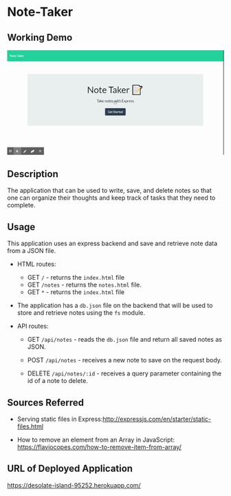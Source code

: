 # Note-Taker

## Working Demo

![Note Taker](demo.gif)

## Description

The application that can be used to write, save, and delete notes so that one can organize their thoughts and keep track of tasks that they need to complete.

## Usage

This application uses an express backend and save and retrieve note data from a JSON file.

* HTML routes:

  * GET `/` - returns the `index.html` file
  * GET `/notes` - returns the `notes.html` file.
  * GET `*` - returns the `index.html` file

* The application has a `db.json` file on the backend that will be used to store and retrieve notes using the `fs` module.

* API routes:

  * GET `/api/notes` - reads the `db.json` file and return all saved notes as JSON.

  * POST `/api/notes` - receives a new note to save on the request body.

  * DELETE `/api/notes/:id` - receives a query parameter containing the id of a note to delete.


## Sources Referred 

* Serving static files in Express:http://expressjs.com/en/starter/static-files.html

* How to remove an element from an Array in JavaScript: https://flaviocopes.com/how-to-remove-item-from-array/


## URL of Deployed Application

https://desolate-island-95252.herokuapp.com/
